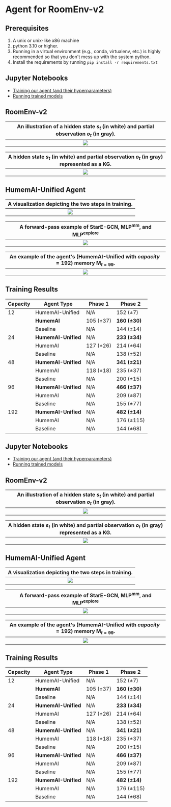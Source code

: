 # Agent for RoomEnv-v2

## Prerequisites

1. A unix or unix-like x86 machine
1. python 3.10 or higher.
1. Running in a virtual environment (e.g., conda, virtualenv, etc.) is highly
   recommended so that you don't mess up with the system python.
1. Install the requirements by running `pip install -r requirements.txt`

## Jupyter Notebooks

- [Training our agent (and their hyperparameters)](train-dqn.ipynb)
- [Running trained models](run-trained-models.ipynb)

## RoomEnv-v2

| An illustration of a hidden state $s_{t}$ (in white) and partial observation $o_{t}$ (in gray). |
| :---------------------------------------------------------------------------------------------: |
|                              ![](./figures/room-layout-xl-gnn.png)                              |

| A hidden state $s_{t}$ (in white) and partial observation $o_{t}$ (in gray) represented as a KG. |
| :----------------------------------------------------------------------------------------------: |
|                             ![](./figures/room-layout-kg-xl-gnn.png)                             |

## HumemAI-Unified Agent

| A visualization depicting the two steps in training. |
| :--------------------------------------------------: |
|             ![](./figures/gnn-steps.png)             |

| A forward-pass example of StarE-GCN, $\text{MLP}^{\text{mm}}$, and $\text{MLP}^{\text{explore}}$ |
| :----------------------------------------------------------------------------------------------: |
|                              ![](./figures/gnn-explore-and-mm.png)                               |

| An example of the agent's (HumemAI-Unified with $capacity=192$) memory $\bm{M}_{t=99}$. |
| :-------------------------------------------------------------------------------------: |
|                    ![](./figures/memory-systems-example-xl-gnn.png)                     |

## Training Results

| Capacity | Agent Type          | Phase 1   | Phase 2       |
| -------- | ------------------- | --------- | ------------- |
| 12       | HumemAI-Unified     | N/A       | 152 (±7)      |
|          | **HumemAI**         | 105 (±37) | **160 (±30)** |
|          | Baseline            | N/A       | 144 (±14)     |
| 24       | **HumemAI-Unified** | N/A       | **233 (±34)** |
|          | HumemAI             | 127 (±26) | 214 (±64)     |
|          | Baseline            | N/A       | 138 (±52)     |
| 48       | **HumemAI-Unified** | N/A       | **341 (±21)** |
|          | HumemAI             | 118 (±18) | 235 (±37)     |
|          | Baseline            | N/A       | 200 (±15)     |
| 96       | **HumemAI-Unified** | N/A       | **466 (±37)** |
|          | HumemAI             | N/A       | 209 (±87)     |
|          | Baseline            | N/A       | 155 (±77)     |
| 192      | **HumemAI-Unified** | N/A       | **482 (±14)** |
|          | HumemAI             | N/A       | 176 (±115)    |
|          | Baseline            | N/A       | 144 (±68)     |

## Jupyter Notebooks

- [Training our agent (and their hyperparameters)](train-dqn.ipynb)
- [Running trained models](run-trained-models.ipynb)

## RoomEnv-v2

| An illustration of a hidden state $s_{t}$ (in white) and partial observation $o_{t}$ (in gray). |
| :---------------------------------------------------------------------------------------------: |
|                              ![](./figures/room-layout-xl-gnn.png)                              |

| A hidden state $s_{t}$ (in white) and partial observation $o_{t}$ (in gray) represented as a KG. |
| :----------------------------------------------------------------------------------------------: |
|                             ![](./figures/room-layout-kg-xl-gnn.png)                             |

## HumemAI-Unified Agent

| A visualization depicting the two steps in training. |
| :--------------------------------------------------: |
|             ![](./figures/gnn-steps.png)             |

| A forward-pass example of StarE-GCN, $\text{MLP}^{\text{mm}}$, and $\text{MLP}^{\text{explore}}$ |
| :----------------------------------------------------------------------------------------------: |
|                              ![](./figures/gnn-explore-and-mm.png)                               |

| An example of the agent's (HumemAI-Unified with $capacity=192$) memory $\bm{M}_{t=99}$. |
| :-------------------------------------------------------------------------------------: |
|                    ![](./figures/memory-systems-example-xl-gnn.png)                     |

## Training Results

| Capacity | Agent Type          | Phase 1   | Phase 2       |
| -------- | ------------------- | --------- | ------------- |
| 12       | HumemAI-Unified     | N/A       | 152 (±7)      |
|          | **HumemAI**         | 105 (±37) | **160 (±30)** |
|          | Baseline            | N/A       | 144 (±14)     |
| 24       | **HumemAI-Unified** | N/A       | **233 (±34)** |
|          | HumemAI             | 127 (±26) | 214 (±64)     |
|          | Baseline            | N/A       | 138 (±52)     |
| 48       | **HumemAI-Unified** | N/A       | **341 (±21)** |
|          | HumemAI             | 118 (±18) | 235 (±37)     |
|          | Baseline            | N/A       | 200 (±15)     |
| 96       | **HumemAI-Unified** | N/A       | **466 (±37)** |
|          | HumemAI             | N/A       | 209 (±87)     |
|          | Baseline            | N/A       | 155 (±77)     |
| 192      | **HumemAI-Unified** | N/A       | **482 (±14)** |
|          | HumemAI             | N/A       | 176 (±115)    |
|          | Baseline            | N/A       | 144 (±68)     |
